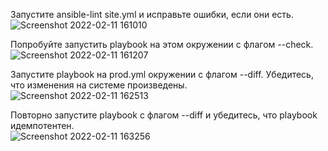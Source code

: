 Запустите ansible-lint site.yml и исправьте ошибки, если они есть.  
![Screenshot 2022-02-11 161010](https://user-images.githubusercontent.com/87374285/153741592-f83e250b-42e6-4733-8305-a04d148d3da1.png)  

Попробуйте запустить playbook на этом окружении с флагом --check.  
![Screenshot 2022-02-11 161207](https://user-images.githubusercontent.com/87374285/153741605-f311f29b-b0fd-4802-bd8a-c4ab0bb1f976.png)  

Запустите playbook на prod.yml окружении с флагом --diff. Убедитесь, что изменения на системе произведены.  
![Screenshot 2022-02-11 162513](https://user-images.githubusercontent.com/87374285/153741626-67452295-88ba-446b-8f64-e2e17ea44cd9.png)  

Повторно запустите playbook с флагом --diff и убедитесь, что playbook идемпотентен.  
![Screenshot 2022-02-11 163256](https://user-images.githubusercontent.com/87374285/153741634-c7607ba6-35ca-450d-92ae-2bcadf0044a7.png)  




